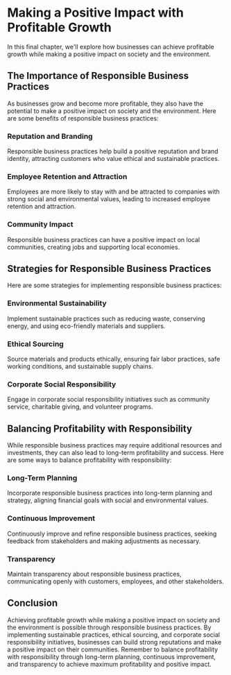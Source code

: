 Making a Positive Impact with Profitable Growth
======================================================================

In this final chapter, we'll explore how businesses can achieve profitable growth while making a positive impact on society and the environment.

The Importance of Responsible Business Practices
------------------------------------------------

As businesses grow and become more profitable, they also have the potential to make a positive impact on society and the environment. Here are some benefits of responsible business practices:

### Reputation and Branding

Responsible business practices help build a positive reputation and brand identity, attracting customers who value ethical and sustainable practices.

### Employee Retention and Attraction

Employees are more likely to stay with and be attracted to companies with strong social and environmental values, leading to increased employee retention and attraction.

### Community Impact

Responsible business practices can have a positive impact on local communities, creating jobs and supporting local economies.

Strategies for Responsible Business Practices
---------------------------------------------

Here are some strategies for implementing responsible business practices:

### Environmental Sustainability

Implement sustainable practices such as reducing waste, conserving energy, and using eco-friendly materials and suppliers.

### Ethical Sourcing

Source materials and products ethically, ensuring fair labor practices, safe working conditions, and sustainable supply chains.

### Corporate Social Responsibility

Engage in corporate social responsibility initiatives such as community service, charitable giving, and volunteer programs.

Balancing Profitability with Responsibility
-------------------------------------------

While responsible business practices may require additional resources and investments, they can also lead to long-term profitability and success. Here are some ways to balance profitability with responsibility:

### Long-Term Planning

Incorporate responsible business practices into long-term planning and strategy, aligning financial goals with social and environmental values.

### Continuous Improvement

Continuously improve and refine responsible business practices, seeking feedback from stakeholders and making adjustments as necessary.

### Transparency

Maintain transparency about responsible business practices, communicating openly with customers, employees, and other stakeholders.

Conclusion
----------

Achieving profitable growth while making a positive impact on society and the environment is possible through responsible business practices. By implementing sustainable practices, ethical sourcing, and corporate social responsibility initiatives, businesses can build strong reputations and make a positive impact on their communities. Remember to balance profitability with responsibility through long-term planning, continuous improvement, and transparency to achieve maximum profitability and positive impact.
